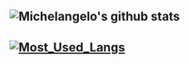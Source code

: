 ## **![Michelangelo's github stats](https://github-readme-stats.vercel.app/api?username=Michelangelo-Foschi&show_icons=true&theme=synthwave)**
## **[![Most_Used_Langs](https://github-readme-stats.vercel.app/api/top-langs/?username=Michelangelo-Foschi&hide=javascript,html)](https://github.com/Michelangelo-Foschi/github-readme-stats)**
